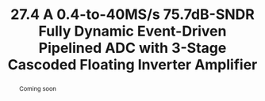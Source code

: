---
title: 27.4 A 0.4-to-40MS/s 75.7dB-SNDR Fully Dynamic Event-Driven Pipelined ADC with 3-Stage Cascoded Floating Inverter Amplifier

authors:
- Xiyuan Tang
- Xiangxing Yang
- Jiaxin Liu
- Wei Shi
- David Z. Pan
- Nan Sun

publishDate: "2021-02-13"

summary: ISSCC, 2021

abstract: "Coming soon"

publication_types: ["1"]

publication: "2022 IEEE International Solid- State Circuits Conference (ISSCC)"



# links:
# - name: IEEE Xplore
#   url: https://ieeexplore.ieee.org/document/9365753/
---